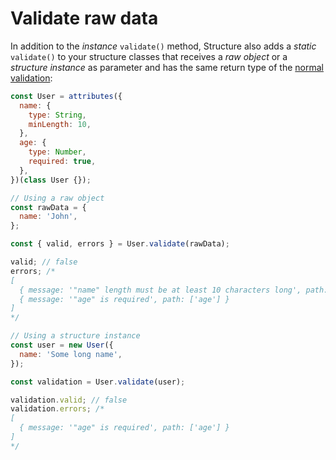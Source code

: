 # Validate raw data

In addition to the _instance_ `validate()` method, Structure also adds a _static_ `validate()` to your structure classes that receives a _raw object_ or a _structure instance_ as parameter and has the same return type of the [normal validation](README.md):

```javascript
const User = attributes({
  name: {
    type: String,
    minLength: 10,
  },
  age: {
    type: Number,
    required: true,
  },
})(class User {});

// Using a raw object
const rawData = {
  name: 'John',
};

const { valid, errors } = User.validate(rawData);

valid; // false
errors; /*
[
  { message: '"name" length must be at least 10 characters long', path: ['name'] },
  { message: '"age" is required', path: ['age'] }
]
*/

// Using a structure instance
const user = new User({
  name: 'Some long name',
});

const validation = User.validate(user);

validation.valid; // false
validation.errors; /*
[
  { message: '"age" is required', path: ['age'] }
]
*/
```
